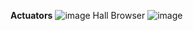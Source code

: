 **Actuators**
![image](https://user-images.githubusercontent.com/43849911/91347621-43998500-e800-11ea-86f5-c6d55a9f7ddb.png)
Hall Browser
![image](https://user-images.githubusercontent.com/43849911/91347748-73e12380-e800-11ea-9a54-60167c5720c9.png)
